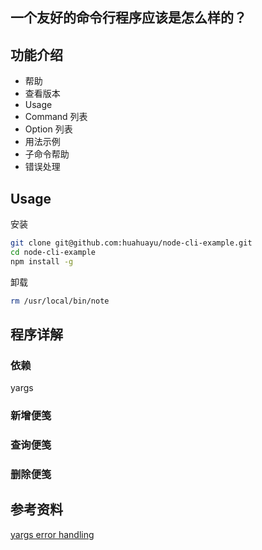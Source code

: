 ## 一个友好的命令行程序应该是怎么样的？

## 功能介绍

- 帮助
- 查看版本
- Usage
- Command 列表
- Option 列表
- 用法示例
- 子命令帮助
- 错误处理

## Usage

安装

```bash
git clone git@github.com:huahuayu/node-cli-example.git
cd node-cli-example
npm install -g
```

卸载

```bash
rm /usr/local/bin/note
```

## 程序详解

### 依赖

yargs

### 新增便笺

### 查询便笺

### 删除便笺

## 参考资料

[yargs error handling](https://github.com/yargs/yargs/issues/883)
